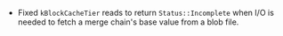 * Fixed `kBlockCacheTier` reads to return `Status::Incomplete` when I/O is needed to fetch a merge chain's base value from a blob file.
